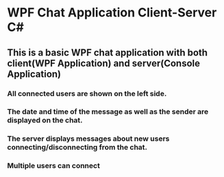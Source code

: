 # WPF Chat Application Client-Server C#
## This is a basic WPF chat application with both client(WPF Application) and server(Console Application)

### All connected users are shown on the left side.
### The date and time of the message as well as the sender are displayed on the chat.
### The server displays messages about new users connecting/disconnecting from the chat.
### Multiple users can connect

 
